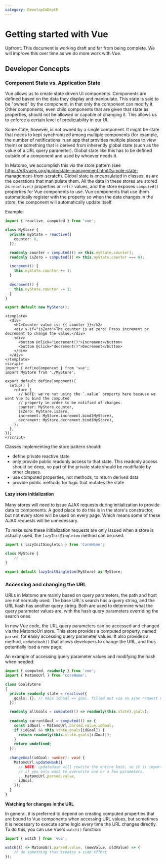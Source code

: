 ```yaml
---
category: DevelopInDepth
---
```

# Getting started with Vue

Upfront: This document is working draft and far from being complete. We will improve this over time as we do more work with Vue.

## Developer Concepts

### Component State vs. Application State

Vue allows us to create state driven UI components. Components are defined based on the data they display and manipulate.
This state is said to be "owned" by the component, in that only the component can modify it. Other components, even
child components that are given that state as properties, should not be allowed or capable of changing it. This
allows us to enforce a certain level of predictability in our UI.

Some state, however, is not owned by a single component. It might be state that needs to kept synchronized among
multiple components (for example, the number of notifications in an app that provides multiple places to view them)
or something that is derived from inherently global state (such as the value of a URL query parameter). Global
state like this has to be defined outside of a component and used by whoever needs it.

In Matomo, we accomplish this via the store pattern (see https://v3.vuejs.org/guide/state-management.html#simple-state-management-from-scratch).
Global state is encapsulated in classes, as are the operations that manipulate them. All the data in these stores
are stored as `reactive()` properties or `ref()` values, and the store exposes `computed()` properties for
Vue components to use. Vue components that use them automatically register with the property so when the data changes
in the store, the component will automatically update itself.

Example:

```typescript
import { reactive, computed } from 'vue';

class MyStore {
  private myState = reactive({
    counter: 0,
  });

  readonly counter = computed(() => this.myState.counter);
  readonly isZero = computed(() => this.myState.counter === 0);

  increment() {
    this.myState.counter += 1;
  }
  
  decrement() {
    this.myState.counter -= 1;
  }
}

export default new MyStore();
```

```vue
<template>
  <div>
    <h2>Counter value is: {{ counter }}</h2>
    <div v-if="isZero">The counter is at zero! Press increment or decrement to change the value.</div>
    <div>
      <button @click="increment()">Increment</button>
      <button @click="decrement()">Decrement</button>
    </div>
  </div>
</template>
<script>
import { defineComponent } from 'vue';
import MyStore from './MyStore';

export default defineComponent({
  setup() {
    return {
      // NOTE: we're not using the `.value` property here because we want Vue to bind the computed
      // property in order to be notified of changes.
      counter: MyStore.counter,
      isZero: MyStore.isZero,
      increment: MyStore.increment.bind(MyStore),
      decrement: MyStore.decrement.bind(MyStore),
    };
  },
});
</script>
```

Classes implementing the store pattern should:

* define private reactive state
* only provide public readonly access to that state. This readonly access should be deep, no part of the private
  state should be modifiable by other classes.
* use computed properties, not methods, to return derived data
* provide public methods for logic that mutates the state

#### Lazy store initialization

Many stores will need to issue AJAX requests during initialization to provide data to components. A good place
to do this is in the store's constructor, but not every store will be used on every page. Which means some of these
AJAX requests will be unnecessary.

To make sure these initialization requests are only issued when a store is actually used, the `lazyInitSingleton`
method can be used:

```typescript
import { lazyInitSingleton } from 'CoreHome';

class MyStore {
    // ...
}

export default lazyInitSingleton(MyStore) as MyStore;
```

### Accessing and changing the URL

URLs in Matomo are mainly based on query parameters, the path and host are not normally used. The base URL's
search has a query string, and the URL hash has another query string. Both are used to determine what the
query parameter values are, with the hash query parameters overriding the search ones.

In new Vue code, the URL query parameters can be accessed and changed via the MatomoUrl store. This store
provides a computed property, named `parsed`, for easily accessing query parameter values. It also provides a method,
`updateHash()` that allows developers to change the URL, and thus potentially load a new page.

An example of accessing query parameter values and modifying the hash when needed:

```typescript
import { computed, readonly } from 'vue';
import { MatomoUrl } from 'CoreHome';

class GoalsStore
{
  private readonly state = reactive({
    goals: {}, // maps idGoal => goal. filled out via an ajax request not shown in this example
  });

  readonly allGoals = computed(() => readonly(this.state).goals);
  
  readonly currentGoal = computed(() => {
    const idGoal = MatomoUrl.parsed.value.idGoal;
    if (idGoal && this.state.goals[idGoal]) {
      return readonly(this.state.goals[idGoal]);
    }
    return undefined;
  });
  
  changeGoal(idGoal: number): void {
    MatomoUrl.updateHash({
      // NOTE: updateHash will rewrite the entire hash, so it is important to include existing query parameters,
      // if you only want to overwrite one or a few parameters.
      ...MatomoUrl.parsed.value,
      idGoal,
    });
  }
}
```

**Watching for changes in the URL**

In general, it is preferred to depend on creating computed properties that are bound to Vue components when accessing
URL values, but sometimes it is necessary to execute some logic every time the URL changes directly. To do this,
you can use Vue's `watch()` function:

```typescript
import { watch } from 'vue';

watch(() => MatomoUrl.parsed.value, (newValue, oldValue) => {
    // do something that creates a side effect
});
```
